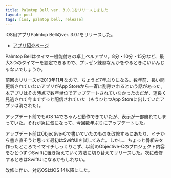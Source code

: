 ```yaml
---
title: Palmtop Bell ver. 3.0.1をリリースしました
layout: post
tags: [ios, palmtop bell, release]
---
```


iOS用アプリPalmtop Bellのver. 3.0.1をリリースした。

- [アプリ紹介ページ](/ios/palmtopbell/)

Palmtop Bellはタイマー機能付きの卓上ベルアプリ。8分・10分・15分など、最大3つのタイマーを設定できるので、プレゼン練習なんかをやるときにいいんじゃないでしょうか。

前回のリリースが2013年11月なので、ちょうど7年ぶりになる。数年前、長い間更新されていないアプリがApp Storeから一斉に削除されるという話があった。本アプリはその時点で数年単位でアップデートされていなかったのだが、運良く見逃されて今までずっと配信されていた（もうひとつApp Storeに出していたアプリは消された）。

アップデート前でもiOS 14でちゃんと動作できていたが、表示が一部崩れてしまっていた。それが急に気になって、今回数年ぶりにアップデートした。

アップデート前はObjective-Cで書いていたのものを改修するにあたり、イチから書き直そうと思って最初はSwiftUIを試してみた。しかし、ちょっと骨組みを作ったところでイマイチしっくりこず、以前のObjective-Cのプロジェクト内容をひとつずつSwiftに置き換えていく方法に切り替えてリリースした。次に改修するときはSwiftUIになるかもしれない。

改修に伴い、対応OSはiOS 14以降にした。